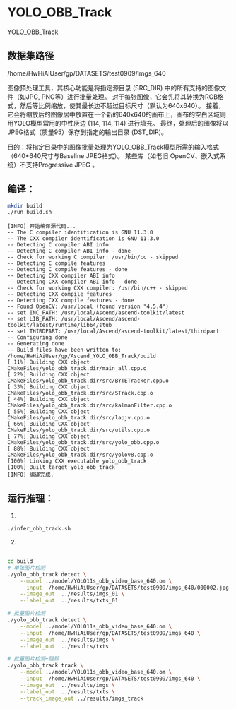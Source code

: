 # YOLO_OBB_Track
YOLO_OBB_Track

## 数据集路径
/home/HwHiAiUser/gp/DATASETS/test0909/imgs_640

图像预处理工具，其核心功能是将指定源目录 (SRC_DIR) 中的所有支持的图像文件（如JPG, PNG等）进行批量处理。
对于每张图像，它会先将其转换为RGB格式，然后等比例缩放，使其最长边不超过目标尺寸（默认为640x640）。
接着，它会将缩放后的图像居中放置在一个新的640x640的画布上，画布的空白区域则用YOLO模型常用的中性灰边 (114, 114, 114) 进行填充。
最终，处理后的图像将以JPEG格式（质量95）保存到指定的输出目录 (DST_DIR)。

目的：将指定目录中的图像批量处理为YOLO_OBB_Track模型所需的输入格式（640*640尺寸与Baseline JPEG格式）。
某些库（如老旧 OpenCV、嵌入式系统）不支持Progressive JPEG 。

## 编译：
```bash
mkdir build
./run_build.sh
```
```shell
[INFO] 开始编译源代码...
-- The C compiler identification is GNU 11.3.0
-- The CXX compiler identification is GNU 11.3.0
-- Detecting C compiler ABI info
-- Detecting C compiler ABI info - done
-- Check for working C compiler: /usr/bin/cc - skipped
-- Detecting C compile features
-- Detecting C compile features - done
-- Detecting CXX compiler ABI info
-- Detecting CXX compiler ABI info - done
-- Check for working CXX compiler: /usr/bin/c++ - skipped
-- Detecting CXX compile features
-- Detecting CXX compile features - done
-- Found OpenCV: /usr/local (found version "4.5.4") 
-- set INC_PATH: /usr/local/Ascend/ascend-toolkit/latest
-- set LIB_PATH: /usr/local/Ascend/ascend-toolkit/latest/runtime/lib64/stub
-- set THIRDPART: /usr/local/Ascend/ascend-toolkit/latest/thirdpart
-- Configuring done
-- Generating done
-- Build files have been written to: /home/HwHiAiUser/gp/Ascend_YOLO_OBB_Track/build
[ 11%] Building CXX object CMakeFiles/yolo_obb_track.dir/main_all.cpp.o
[ 22%] Building CXX object CMakeFiles/yolo_obb_track.dir/src/BYTETracker.cpp.o
[ 33%] Building CXX object CMakeFiles/yolo_obb_track.dir/src/STrack.cpp.o
[ 44%] Building CXX object CMakeFiles/yolo_obb_track.dir/src/kalmanFilter.cpp.o
[ 55%] Building CXX object CMakeFiles/yolo_obb_track.dir/src/lapjv.cpp.o
[ 66%] Building CXX object CMakeFiles/yolo_obb_track.dir/src/utils.cpp.o
[ 77%] Building CXX object CMakeFiles/yolo_obb_track.dir/src/yolo_obb.cpp.o
[ 88%] Building CXX object CMakeFiles/yolo_obb_track.dir/src/yolov8.cpp.o
[100%] Linking CXX executable yolo_obb_track
[100%] Built target yolo_obb_track
[INFO] 编译完成.
```


## 运行推理：

1. 
```bash
./infer_obb_track.sh 
```

2. 
```bash

cd build
# 单张图片检测
./yolo_obb_track detect \
    --model ../model/YOLO11s_obb_video_base_640.om \
    --input  /home/HwHiAiUser/gp/DATASETS/test0909/imgs_640/000002.jpg \
    --image_out  ../results/imgs_01 \
    --label_out  ../results/txts_01

# 批量图片检测
./yolo_obb_track detect \
    --model ../model/YOLO11s_obb_video_base_640.om \
    --input  /home/HwHiAiUser/gp/DATASETS/test0909/imgs_640 \
    --image_out  ../results/imgs \
    --label_out  ../results/txts

# 批量图片检测+跟踪
./yolo_obb_track track \
    --model ../model/YOLO11s_obb_video_base_640.om \
    --input  /home/HwHiAiUser/gp/DATASETS/test0909/imgs_640 \
    --image_out  ../results/imgs \
    --label_out  ../results/txts \
    --track_image_out ../results/imgs_track 

```
